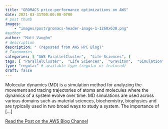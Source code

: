 ```yaml
---
title: "GROMACS price-performance optimizations on AWS"
date: 2021-03-31T00:00:00-0700
# post thumb
images:
    - "images/post/gromacs-header-image-1-1260x630.png"
#author
author: "Matt Vaughn"
# description
description: " (reposted from AWS HPC Blog)"
# Taxonomies
categories: [ "AWS ParallelCluster",  "Life Sciences", ]
tags: [ "ParallelCluster",  "Life Sciences",  "Graviton",  "Simulation",  "HPC",  "Best Practices",  "EC2",  "hpcblog", ]
type: "regular" # available type (regular or featured)
draft: false
---
```


Molecular dynamics (MD) is a simulation method for analyzing the movement and tracing trajectories of atoms and molecules where the dynamics of a system evolve over time. MD simulations are used across various domains such as material sciences, biochemistry, biophysics and are typically used in two broad ways to study a system. The importance of […]

<a href="https://aws.amazon.com/blogs/hpc/gromacs-price-performance-optimizations-on-aws/" class="btn btn-primary btn-lg active" role="button" aria-pressed="true" style="margin-top: 8px;">Read the Post on the AWS Blog Channel</a>